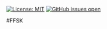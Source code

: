 [![License: MIT](https://img.shields.io/badge/License-MIT-yellow.svg)](https://opensource.org/licenses/MIT)
[![GitHub issues open](https://img.shields.io/github/issues/RyanSowden/ffsk/shconfparser.svg?colour=orange)](https://github.com/RyanSowden/ffsk/issues)


#FFSK
